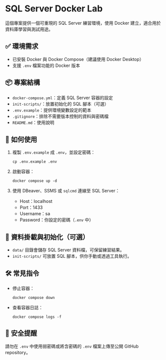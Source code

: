 # SQL Server Docker Lab

這個專案提供一個可重現的 SQL Server 練習環境，使用 Docker 建立，適合用於資料庫學習與測試用途。

## ✅ 環境需求

- 已安裝 Docker 與 Docker Compose（建議使用 Docker Desktop）
- 支援 `.env` 檔案功能的 Docker 版本

## 📦 專案結構

- `docker-compose.yml`：定義 SQL Server 容器的設定
- `init-scripts/`：放置初始化的 SQL 腳本（可選）
- `.env.example`：提供環境變數設定的範本
- `.gitignore`：排除不需要版本控制的資料與密碼檔
- `README.md`：使用說明

## 🚀 如何使用

1. 複製 `.env.example` 成 `.env`，並設定密碼：

   ```
   cp .env.example .env
   ```

2. 啟動容器：

   ```
   docker compose up -d
   ```

3. 使用 DBeaver、SSMS 或 `sqlcmd` 連線至 SQL Server：

   - Host：localhost
   - Port：1433
   - Username：sa
   - Password：你設定的密碼（`.env` 中）

## 📂 資料掛載與初始化（可選）

- `data/` 目錄會儲存 SQL Server 資料檔，可保留練習結果。
- `init-scripts/` 可放置 SQL 腳本，供你手動或透過工具執行。

## 🛠 常見指令

- 停止容器：

  ```
  docker compose down
  ```

- 查看容器日誌：

  ```
  docker compose logs -f
  ```

## 🔐 安全提醒

請勿在 `.env` 中使用弱密碼或將含密碼的 `.env` 檔案上傳至公開 GitHub repository。
